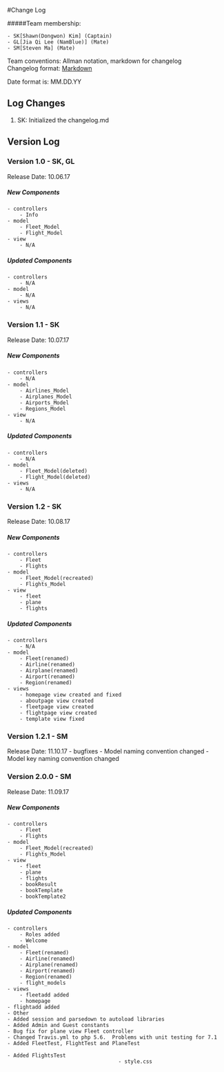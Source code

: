 #Change Log

#####Team membership:  

    - SK[Shawn(Dongwon) Kim] (Captain)
    - GL[Jia Qi Lee (NamBlue)] (Mate)
    - SM[Steven Ma] (Mate)

Team conventions: Allman notation, markdown for changelog  
Changelog format: [Markdown](https://github.com/adam-p/markdown-here/wiki/Markdown-Cheatsheet) 

Date format is: MM.DD.YY

## Log Changes
1. SK: Initialized the changelog.md 

## Version Log
### Version 1.0 - SK, GL
Release Date: 10.06.17

##### New Components
    - controllers     
        - Info
    - model     
        - Fleet_Model
        - Flight_Model
    - view
        - N/A
    
##### Updated Components
    - controllers
        - N/A
    - model
        - N/A
    - views
        - N/A

### Version 1.1 - SK
Release Date: 10.07.17

##### New Components
    - controllers     
        - N/A
    - model     
        - Airlines_Model
        - Airplanes_Model
        - Airports_Model
        - Regions_Model
    - view
        - N/A
    
##### Updated Components
    - controllers
        - N/A
    - model
        - Fleet_Model(deleted)
        - Flight_Model(deleted)
    - views
        - N/A

### Version 1.2 - SK
Release Date: 10.08.17

##### New Components
    - controllers     
        - Fleet
        - Flights
    - model
        - Fleet_Model(recreated)
        - Flights_Model
    - view
        - fleet
        - plane
        - flights
    
##### Updated Components
    - controllers
        - N/A
    - model
        - Fleet(renamed)
        - Airline(renamed)
        - Airplane(renamed)
        - Airport(renamed)
        - Region(renamed)
    - views
        - homepage view created and fixed
        - aboutpage view created
        - fleetpage view created
        - flightpage view created
        - template view fixed

### Version 1.2.1 - SM
Release Date: 11.10.17
    - bugfixes
        - Model naming convention changed
        - Model key naming convention changed

### Version 2.0.0 - SM
Release Date: 11.09.17

##### New Components
    - controllers
        - Fleet
        - Flights
    - model
        - Fleet_Model(recreated)
        - Flights_Model
    - view
        - fleet
        - plane
        - flights
        - bookResult
        - bookTemplate
        - bookTemplate2

##### Updated Components
    - controllers
        - Roles added
        - Welcome
    - model
        - Fleet(renamed)
        - Airline(renamed)
        - Airplane(renamed)
        - Airport(renamed)
        - Region(renamed)
        - flight_models
    - views
        - fleetadd added
        - homepage
	- flightadd added
    - Other
	- Added session and parsedown to autoload libraries
	- Added Admin and Guest constants
	- Bug fix for plane view Fleet controller
	- Changed Travis.yml to php 5.6.  Problems with unit testing for 7.1
	- Added FleetTest, FlightTest and PlaneTest

	- Added FlightsTest
                                        - style.css